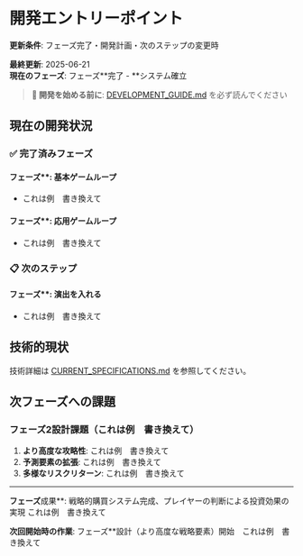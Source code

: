 # 開発エントリーポイント

**更新条件**: フェーズ完了・開発計画・次のステップの変更時

**最終更新**: 2025-06-21  
**現在のフェーズ**: フェーズ**完了 - **システム確立

> **📖 開発を始める前に**: [DEVELOPMENT_GUIDE.md](./DEVELOPMENT_GUIDE.md) を必ず読んでください

## 現在の開発状況

### ✅ 完了済みフェーズ

#### フェーズ**: 基本ゲームループ
- これは例　書き換えて

#### フェーズ**: 応用ゲームループ
- これは例　書き換えて

### 📋 次のステップ

#### フェーズ**: 演出を入れる
- これは例　書き換えて

## 技術的現状

技術詳細は [CURRENT_SPECIFICATIONS.md](./CURRENT_SPECIFICATIONS.md) を参照してください。

## 次フェーズへの課題

### フェーズ2設計課題（これは例　書き換えて）
1. **より高度な攻略性**: これは例　書き換えて
2. **予測要素の拡張**: これは例　書き換えて
3. **多様なリスクリターン**: これは例　書き換えて


---

**フェーズ**成果**: 戦略的購買システム完成、プレイヤーの判断による投資効果の実現  これは例　書き換えて

**次回開始時の作業**: フェーズ**設計（より高度な戦略要素）開始　これは例　書き換えて